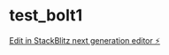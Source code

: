 # test_bolt1

[Edit in StackBlitz next generation editor ⚡️](https://stackblitz.com/~/github.com/realproto1/test_bolt1)
